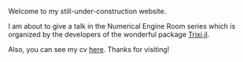 Welcome to my still-under-construction website. 

I am about to give a talk in the Numerical Engine Room series which is organized by the developers of the wonderful package [Trixi.jl](https://github.com/Trixi-Framework/Trixi.jl). 

Also, you can see my cv [here](cv.pdf). Thanks for visiting!
